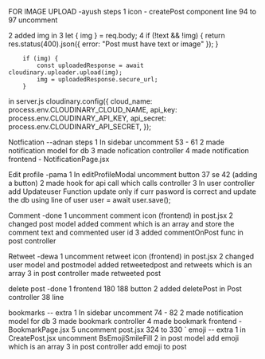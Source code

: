 FOR IMAGE UPLOAD -ayush
steps
1 icon - createPost component line 94 to 97  uncomment
<!-- in post controller (added code ) -->
2 added img in 
3 let { img } = req.body;
4 if (!text && !img) {
			return res.status(400).json({ error: "Post must have text or image" });
		}

		if (img) {
			const uploadedResponse = await cloudinary.uploader.upload(img);
			img = uploadedResponse.secure_url;
		}
in server.js
cloudinary.config({
	cloud_name: process.env.CLOUDINARY_CLOUD_NAME,
	api_key: process.env.CLOUDINARY_API_KEY,
	api_secret: process.env.CLOUDINARY_API_SECRET,
});

Notfication --adnan
steps
1 In sidebar uncomment 53 - 61
2 made notification model for db
3 made nofication controller
4 made notification frontend - NotificationPage.jsx

Edit profile -pama
1 In editProfileModal uncomment button 37 se 42 (adding a button)
2 made hook for api call which calls controller
3 In user controller add Updateuser Function update only if curr pasword is correct and update the db 
    using line of user user = await user.save();

Comment -done
1 uncomment comment icon (frontend) in post.jsx
2 changed post model added comment which is an array and store the comment text and commented user id 
3 added commentOnPost func in post controller 

Retweet -dewa
1 uncomment retweet icon (frontend) in post.jsx
2 changed user model and postmodel added retweetedpost and retweets which is an array
3 in post controller made retweeted post 


delete post -done
1 frontend 180 188 button
2 added deletePost in Post controller 38 line

bookmarks -- extra 
1 In sidebar uncomment 74 - 82
2 made notification model for db
3 made bookmark controller
4 made bookmark frontend - BookmarkPage.jsx
5 uncomment post.jsx 324 to 330
`
emoji -- extra
1 in CreatePost.jsx uncomment BsEmojiSmileFill
2 in post model add emoji which is an array
3 in post controller add emoji to post

